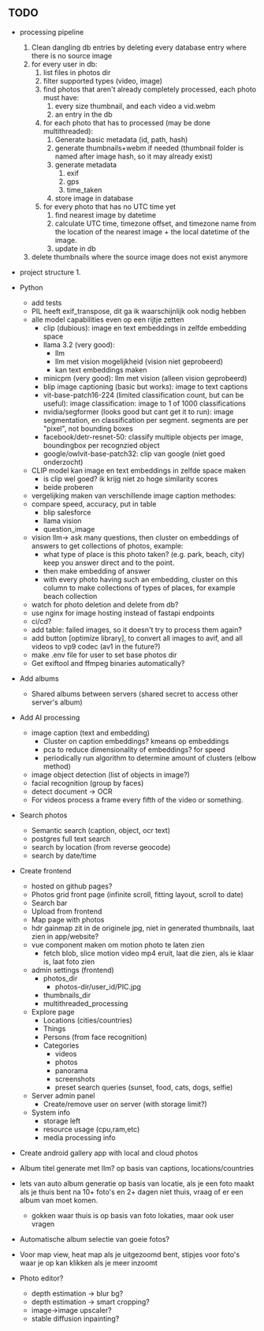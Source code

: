## TODO

* processing pipeline
    1. Clean dangling db entries by deleting every database entry where there is no source image
    2. for every user in db:
        1. list files in photos dir
        2. filter supported types (video, image)
        3. find photos that aren't already completely processed, each photo must have:
            1. every size thumbnail, and each video a vid.webm
            2. an entry in the db
        4. for each photo that has to processed (may be done multithreaded):
            1. Generate basic metadata (id, path, hash)
            2. generate thumbnails+webm if needed (thumbnail folder is named after image hash, so it may already exist)
            3. generate metadata
                1. exif
                2. gps
                3. time_taken
            4. store image in database
        5. for every photo that has no UTC time yet
            1. find nearest image by datetime
            2. calculate UTC time, timezone offset, and timezone name from the location of the nearest image + the local
               datetime of the image.
           3. update in db
    3. delete thumbnails where the source image does not exist anymore

* project structure
  1. 

* Python
    * add tests
    * PIL heeft exif_transpose, dit ga ik waarschijnlijk ook nodig hebben
    * alle model capabilities even op een rijtje zetten
        * clip (dubious): image en text embeddings in zelfde embedding space
        * llama 3.2 (very good):
            * llm
            * llm met vision mogelijkheid (vision niet geprobeerd)
            * kan text embeddings maken
        * minicpm (very good): llm met vision (alleen vision geprobeerd)
        * blip image captioning (basic but works): image to text captions
        * vit-base-patch16-224 (limited classification count, but can be useful): image classification: image to 1 of
          1000 classifications
        * nvidia/segformer (looks good but cant get it to run): image segmentation, en classification per segment.
          segments are per "pixel", not bounding boxes
        * facebook/detr-resnet-50: classify multiple objects per image, boundingbox per recognzied object
        * google/owlvit-base-patch32: clip van google (niet goed onderzocht)
    * CLIP model kan image en text embeddings in zelfde space maken
        * is clip wel goed? ik krijg niet zo hoge similarity scores
        * beide proberen
    * vergelijking maken van verschillende image caption methodes:
    * compare speed, accuracy, put in table
        * blip salesforce
        * llama vision
        * question_image
    * vision llm-> ask many questions, then cluster on embeddings of answers to get collections of photos, example:
        * what type of place is this photo taken? (e.g. park, beach, city) keep you answer direct and to the point.
        * then make embedding of answer
        * with every photo having such an embedding, cluster on this column to make collections of types of places, for
          example beach collection
    * watch for photo deletion and delete from db?
    * use nginx for image hosting instead of fastapi endpoints
    * ci/cd?
    * add table: failed images, so it doesn't try to process them again?
    * add button [optimize library], to convert all images to avif, and all videos to vp9 codec (av1 in the future?)
    * make .env file for user to set base photos dir
    * Get exiftool and ffmpeg binaries automatically?
* Add albums
    * Shared albums between servers (shared secret to access other server's album)
* Add AI processing
    * image caption (text and embedding)
        * Cluster on caption embeddings? kmeans op embeddings
        * pca to reduce dimensionality of embeddings? for speed
        * periodically run algorithm to determine amount of clusters (elbow method)
    * image object detection (list of objects in image?)
    * facial recognition (group by faces)
    * detect document -> OCR
    * For videos process a frame every fifth of the video or something.
* Search photos
    * Semantic search (caption, object, ocr text)
    * postgres full text search
    * search by location (from reverse geocode)
    * search by date/time
* Create frontend
    * hosted on github pages?
    * Photos grid front page (infinite scroll, fitting layout, scroll to date)
    * Search bar
    * Upload from frontend
    * Map page with photos
    * hdr gainmap zit in de originele jpg, niet in generated thumbnails, laat zien in app/website?
    * vue component maken om motion photo te laten zien
        * fetch blob, slice motion video mp4 eruit, laat die zien, als ie klaar is, laat foto zien
    * admin settings (frontend)
        * photos_dir
            * photos-dir/user_id/PIC.jpg
        * thumbnails_dir
        * multithreaded_processing
    * Explore page
        * Locations (cities/countries)
        * Things
        * Persons (from face recognition)
        * Categories
            * videos
            * photos
            * panorama
            * screenshots
            * preset search queries (sunset, food, cats, dogs, selfie)
    * Server admin panel
        * Create/remove user on server (with storage limit?)
    * System info
        * storage left
        * resource usage (cpu,ram,etc)
        * media processing info
* Create android gallery app with local and cloud photos
* Album titel generate met llm? op basis van captions, locations/countries
* Iets van auto album generatie op basis van locatie, als je een foto maakt als je thuis bent na 10+ foto's en 2+ dagen
  niet thuis, vraag of er een album van moet komen.
    * gokken waar thuis is op basis van foto lokaties, maar ook user vragen
* Automatische album selectie van goeie fotos?
* Voor map view, heat map als je uitgezoomd bent, stipjes voor foto's waar je op kan klikken als je meer inzoomt
* Photo editor?
    * depth estimation -> blur bg?
    * depth estimation -> smart cropping?
    * image->image upscaler?
    * stable diffusion inpainting?
